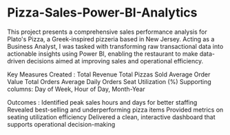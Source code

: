 # Pizza-Sales-Power-BI-Analytics
This project presents a comprehensive sales performance analysis for Plato's Pizza, a Greek-inspired pizzeria based in New Jersey. Acting as a Business Analyst, I was tasked with transforming raw transactional data into actionable insights using Power BI, enabling the restaurant to make data-driven decisions aimed at improving sales and operational efficiency.

Key Measures Created : 
Total Revenue
Total Pizzas Sold
Average Order Value
Total Orders
Average Daily Orders
Seat Utilization (%)
Supporting columns: Day of Week, Hour of Day, Month-Year

Outcomes :
Identified peak sales hours and days for better staffing
Revealed best-selling and underperforming pizza items
Provided metrics on seating utilization efficiency
Delivered a clean, interactive dashboard that supports operational decision-making
